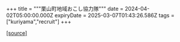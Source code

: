 +++
title = """栗山町地域おこし協力隊"""
date = 2024-04-02T05:00:00.000Z
expiryDate = 2025-03-07T01:43:26.586Z
tags = ["kuriyama","recruit"]
+++


[[source]](https://www.town.kuriyama.hokkaido.jp/soshiki/31/630.html)

